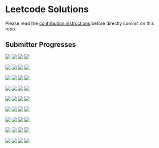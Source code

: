 # Leetcode Solutions
Please read the [contribution instructions](https://github.com/leetcode-study-group/leetcode-solutions/wiki) before directly commit on this repo.

## Submitter Progresses

![](https://img.shields.io/badge/Progress-039%20%2F%20310-ff2000.svg) ![](https://img.shields.io/badge/Recent-138-00ff00.svg) ![](https://img.shields.io/badge/Total-174-ff69b4.svg) ![](https://img.shields.io/badge/Name-Jrui-lightgrey.svg) 

![](https://img.shields.io/badge/Progress-041%20%2F%20310-ff2100.svg) ![](https://img.shields.io/badge/Recent-064-00ff00.svg) ![](https://img.shields.io/badge/Total-056-ff69b4.svg) ![](https://img.shields.io/badge/Name-olaolaola-lightgrey.svg) 

![](https://img.shields.io/badge/Progress-131%20%2F%20310-ff6b00.svg) ![](https://img.shields.io/badge/Recent-038-00ff00.svg) ![](https://img.shields.io/badge/Total-199-ff69b4.svg) ![](https://img.shields.io/badge/Name-Joshuawong-lightgrey.svg) 

![](https://img.shields.io/badge/Progress-124%20%2F%20310-ff6600.svg) ![](https://img.shields.io/badge/Recent-026-83bd00.svg) ![](https://img.shields.io/badge/Total-232-ff69b4.svg) ![](https://img.shields.io/badge/Name-yanyatongzh-lightgrey.svg) 

![](https://img.shields.io/badge/Progress-034%20%2F%20310-ff1b00.svg) ![](https://img.shields.io/badge/Recent-026-83bd00.svg) ![](https://img.shields.io/badge/Total-049-ff69b4.svg) ![](https://img.shields.io/badge/Name-zhouyuanquaner-lightgrey.svg) 

![](https://img.shields.io/badge/Progress-016%20%2F%20310-ff0d00.svg) ![](https://img.shields.io/badge/Recent-016-ff7400.svg) ![](https://img.shields.io/badge/Total-057-ff69b4.svg) ![](https://img.shields.io/badge/Name-robturtle-lightgrey.svg) 

![](https://img.shields.io/badge/Progress-002%20%2F%20310-ff0100.svg) ![](https://img.shields.io/badge/Recent-004-ff1d00.svg) ![](https://img.shields.io/badge/Total-003-ff69b4.svg) ![](https://img.shields.io/badge/Name-brucegx-lightgrey.svg) 

![](https://img.shields.io/badge/Progress-005%20%2F%20310-ff0400.svg) ![](https://img.shields.io/badge/Recent-003-ff1500.svg) ![](https://img.shields.io/badge/Total-008-ff69b4.svg) ![](https://img.shields.io/badge/Name-zhuwhr-lightgrey.svg) 

![](https://img.shields.io/badge/Progress-067%20%2F%20310-ff3700.svg) ![](https://img.shields.io/badge/Recent-000-ff0000.svg) ![](https://img.shields.io/badge/Total-094-ff69b4.svg) ![](https://img.shields.io/badge/Name-haolin.ju-lightgrey.svg) 

